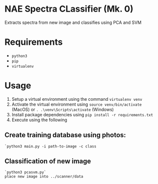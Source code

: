 # NAE Spectra CLassifier (Mk. 0)
Extracts spectra from new image and classifies using PCA and SVM

# Requirements

* `python3`
* `pip`
* `virtualenv`

# Usage

1. Setup a virtual environment using the command `virtualenv venv`
2. Activate the virtual environment using `source venv/bin/activate` (MacOS) or `. .\venv\Scripts\activate` (Windows)
3. Install package dependencies using `pip install -r requirements.txt`
4. Execute using the following

## Create training database using photos:
	`python3 main.py -i path-to-image -c class

## Classification of new image
	`python3 pcasvm.py`
	place new image into ../scanner/data
